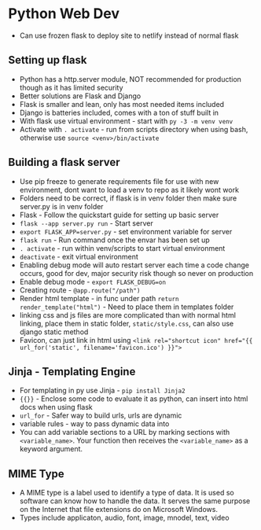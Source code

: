 # Python Web Dev

- Can use frozen flask to deploy site to netlify instead of normal flask

## Setting up flask

- Python has a http.server module, NOT recommended for production though as it has limited security
- Better solutions are Flask and Django
- Flask is smaller and lean, only has most needed items included
- Django is batteries included, comes with a ton of stuff built in
- With flask use virtual environment - start with `py -3 -m venv venv`
- Activate with `. activate` - run from scripts directory when using bash, otherwise use `source <venv>/bin/activate`

## Building a flask server

- Use pip freeze to generate requirements file for use with new environment, dont want to load a venv to repo as it likely wont work
- Folders need to be correct, if flask is in venv folder then make sure server.py is in venv folder
- Flask - Follow the quickstart guide for setting up basic server
- `flask --app server.py run` - Start server
- `export FLASK_APP=server.py` - set environment variable for server
- `flask run` - Run command once the envar has been set up
- `. activate` - run within venv/scripts to start virtual environment
- `deactivate` - exit virtual environment
- Enabling debug mode will auto restart server each time a code change occurs, good for dev, major security risk though so never on production
- Enable debug mode - `export FLASK_DEBUG=on`
- Creating route - `@app.route("/path")`
- Render html template - in func under path `return render_template("html")` - Need to place them in templates folder
- linking css and js files are more complicated than with normal html linking, place them in static folder, `static/style.css`, can also use django static method
- Favicon, can just link in html using `<link rel="shortcut icon" href="{{ url_for('static', filename='favicon.ico') }}">`

## Jinja - Templating Engine

- For templating in py use Jinja - `pip install Jinja2`
- `{{}}` - Enclose some code to evaluate it as python, can insert into html docs when using flask
- `url_for` - Safer way to build urls, urls are dynamic
- variable rules - way to pass dynamic data into
- You can add variable sections to a URL by marking sections with `<variable_name>`. Your function then receives the `<variable_name>` as a keyword argument.

## MIME Type

- A MIME type is a label used to identify a type of data. It is used so software can know how to handle the data. It serves the same purpose on the Internet that file extensions do on Microsoft Windows.
- Types include applicaton, audio, font, image, mnodel, text, video
